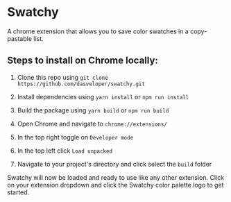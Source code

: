 # Swatchy

A chrome extension that allows you to save color swatches in a copy-pastable list.

## Steps to install on Chrome locally:

1. Clone this repo using `git clone https://github.com/dasveloper/swatchy.git`

2. Install dependencies using `yarn install` or `npm run install`

3. Build the package using `yarn build` or `npm run build`

4. Open Chrome and navigate to `chrome://extensions/`

5. In the top right toggle on `Developer mode`

6. In the top left click `Load unpacked`

7. Navigate to your project's directory and click select the `build` folder

Swatchy will now be loaded and ready to use like any other extension. Click on your extension dropdown and click the Swatchy color palette logo to get started.
